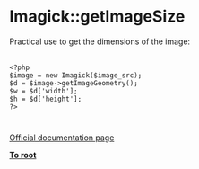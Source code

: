 # Imagick::getImageSize



Practical use to get the dimensions of the image:<br><br>

```
<?php
$image = new Imagick($image_src);
$d = $image->getImageGeometry();
$w = $d['width'];
$h = $d['height'];
?>
```
  

#

[Official documentation page](https://www.php.net/manual/en/imagick.getimagesize.php)

**[To root](/README.md)**